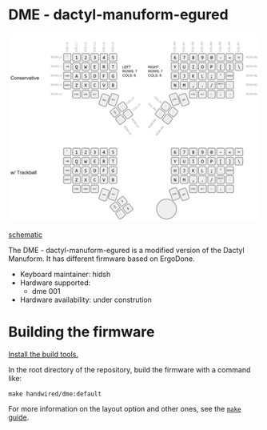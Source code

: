 DME - dactyl-manuform-egured 
========

![layout](docs/dme_keymap.svg)

[schematic](docs/dme_sch.pdf)

The DME - dactyl-manuform-egured is a modified version of the Dactyl Manuform. It has different firmware based on ErgoDone.

- Keyboard maintainer: hidsh
- Hardware supported: 
    - dme 001
- Hardware availability:
    under constrution

# Building the firmware

[Install the build tools.](https://docs.qmk.fm/#/getting_started_build_tools)

In the root directory of the repository, build the firmware with a command like:

    make handwired/dme:default

For more information on the layout option and other ones, see the [`make` guide](https://docs.qmk.fm/#/getting_started_make_guide).

